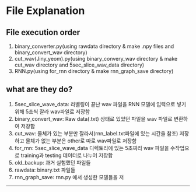 # File Explanation

## File execution order
1. binary_converter.py(using rawdata directory & make .npy files and binary_convert_wav directory)<br>
2. cut_wav(Jiny_yeom).py(using binary_convery_wav directory & make cut_wav directory and 5sec_slice_wav_data directory)<br>
3. RNN.py(using for_rnn directory & make rnn_graph_save directory)<br>

## what are they do?
1. 5sec_slice_wave_data: 라벨링이 끝난 wav 파일을 RNN 모델에 입력으로 넣기 위해 5초씩 잘라 wav파일로 저장함
2. binary_convert_wav: Raw data(.txt) 상태로 있었던 파일을 wav 파일로 변환하여 저장함
3. cut_wav: 물체가 있는 부분만 잘라서(rnn_label.txt파일에 있는 시간을 참조) 저장하고 물체가 없는 부분은 other로 따로 wav파일로 저장함
4. for_rnn: 5sec_slice_wave_data 디렉토리에 있는 5초짜리 wav 파일을 수작업으로 training과 testing 데이터로 나누어 저장함
5. old_backup: 과거 실험했던 파일들
6. rawdata: binary.txt 파일들
7. rnn_graph_save: rnn.py 에서 생성한 모델들을 저
* * *
